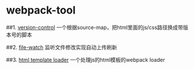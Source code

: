# webpack-tool
##1. [version-control](https://github.com/liyincheng/webpack-tool/tree/master/version-control-replace-html)
一个根据source-map，把html里面的js/css路径换成带版本号的脚本

##2. [file-watch](https://github.com/liyincheng/webpack-tool/tree/master/file-watch)
监听文件修改实现自动上传刷新

##3. [html template loader](https://github.com/liyincheng/webpack-tool/tree/master/html-template-loader)
一个处理js的html模板的webpack loader

    
